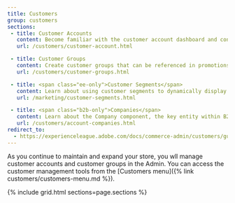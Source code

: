 ```yaml
---
title: Customers
group: customers
sections:
 - title: Customer Accounts
   content: Become familiar with the customer account dashboard and configure customer accounts according to your preference.
   url: /customers/customer-account.html

 - title: Customer Groups
   content: Create customer groups that can be referenced in promotions and tax classes.
   url: /customers/customer-groups.html

 - title: <span class="ee-only">Customer Segments</span>
   content: Learn about using customer segments to dynamically display content and promotions to specific customers, based on properties such as customer address, order history, shopping cart contents, and so on.
   url: /marketing/customer-segments.html

 - title: <span class="b2b-only">Companies</span>
   content: Learn about the Company component, the key entity within B2B on which all other features are in some way dependent. It allows joining multiple buyers that belong to the same company into a single company account (or corporate account).
   url: /customers/account-companies.html
redirect_to:
  - https://experienceleague.adobe.com/docs/commerce-admin/customers/guide-overview.html
---
```


As you continue to maintain and expand your store, you wll manage customer accounts and customer groups in the Admin. You can access the customer management tools from the [Customers menu]({% link customers/customers-menu.md %}).

{% include grid.html sections=page.sections %}